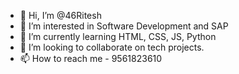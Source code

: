 - 👋 Hi, I’m @46Ritesh
- 👀 I’m interested in Software Development and SAP
- 🌱 I’m currently learning HTML, CSS, JS, Python
- 💞️ I’m looking to collaborate on tech projects.
- 📫 How to reach me - 9561823610

<!---
46Ritesh/46Ritesh is a ✨ special ✨ repository because its `README.md` (this file) appears on your GitHub profile.
You can click the Preview link to take a look at your changes.
--->
